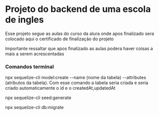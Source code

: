 <h1>Projeto do backend de uma escola de ingles</h1>

<p>Esse projeto segue as aulas do curso da alura onde apos finalizado sera colocado aqui o certificado de finalização do projeto<p>
<p>Importante ressaltar que apos finalizado as aulas podera haver coisas a mais a serem acrescentadas</p>

<h3><strong>Comandos terminal</strong></h3>
<p>npx sequelize-cli model:create --name (nome da tabela) --attributes (atributos da tabela). Com esse comando a tabela seria criada e seria criado automaticamente o id e o createdAt,updatedAt</p>
<p>npx sequelize-cli seed:generate </p>
<p>npx sequelize-cli db:migrate</p>